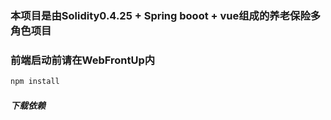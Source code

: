 ### 本项目是由Solidity0.4.25 + Spring booot + vue组成的养老保险多角色项目
### 前端启动前请在WebFrontUp内
```javascript
npm install
```
##### 下载依赖
